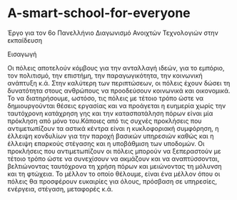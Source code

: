 # A-smart-school-for-everyone
Έργο για τον 6ο Πανελλήνιο Διαγωνισμό Ανοιχτών Τεχνολογιών στην εκπαίδευση

Εισαγωγή

Οι πόλεις αποτελούν κόμβους για την ανταλλαγή ιδεών, για το εμπόριο, τον πολιτισμό, την επιστήμη, την παραγωγικότητα, την κοινωνική ανάπτυξη κ.ά. Στην καλύτερη των περιπτώσεων, οι πόλεις έχουν δώσει τη δυνατότητα στους ανθρώπους να προοδεύσουν κοινωνικά και οικονομικά. Το να διατηρήσουμε, ωστόσο, τις πόλεις με τέτοιο τρόπο ώστε να δημιουργούνται θέσεις εργασίας και να προάγεται η ευημερία χωρίς την ταυτόχρονη κατάχρηση γης και την κατασπατάληση πόρων είναι μία πρόκληση από μόνο του.Κάποιες από τις συχνές προκλήσεις που αντιμετωπίζουν τα αστικά κέντρα είναι η κυκλοφοριακή συμφόρηση, η έλλειψη κονδυλίων για την παροχή βασικών υπηρεσιών καθώς και η έλλειψη επαρκούς στέγασης και η υποβάθμιση των υποδομών. Οι προκλήσεις που αντιμετωπίζουν οι πόλεις μπορούν να ξεπεραστούν με τέτοιο τρόπο ώστε να συνεχίσουν να ακμάζουν και να αναπτύσσονται, βελτιώνοντας ταυτόχρονα τη χρήση πόρων και μειώνοντας τη μόλυνση και τη φτώχεια. Το μέλλον το οποίο θέλουμε, είναι ένα μέλλον όπου οι πόλεις θα προσφέρουν ευκαιρίες για όλους, πρόσβαση σε υπηρεσίες, ενέργεια, στέγαση, μεταφορές κ.ά.



